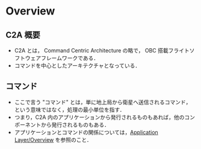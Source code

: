# Overview

## C2A 概要
- C2A とは， Command Centric Architecture の略で， OBC 搭載フライトソフトウェアフレームワークである．
- コマンドを中心としたアーキテクチャとなっている．

## コマンド
- ここで言う "コマンド" とは，単に地上局から衛星へ送信されるコマンド，という意味ではなく，処理の最小単位を指す．
- つまり，C2A 内のアプリケーションから発行されるものもあれば，他のコンポーネントから発行されるものもある．
- アプリケーションとコマンドの関係については，[Application Layer/Overview](../application/overview.md) を参照のこと．
